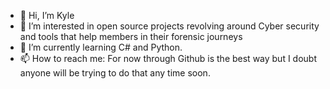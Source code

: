 - 👋 Hi, I’m Kyle
- 👀 I’m interested in open source projects revolving around Cyber security and tools that help members in their forensic journeys
- 🌱 I’m currently learning C# and Python.
- 📫 How to reach me: For now through Github is the best way but I doubt anyone will be trying to do that any time soon.

<!---
KyleSiegwarth/KyleSiegwarth is a ✨ special ✨ repository because its `README.md` (this file) appears on your GitHub profile.
You can click the Preview link to take a look at your changes.
--->
